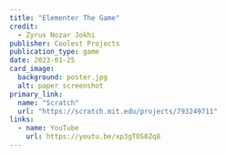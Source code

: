 ```yaml
---
title: "Elementer The Game"
credit:
  - Zyrus Nozar Jokhi
publisher: Coolest Projects
publication_type: game
date: 2023-01-25
card_image:
  background: poster.jpg
  alt: paper screenshot
primary_link:
  name: "Scratch"
  url: "https://scratch.mit.edu/projects/793249711"
links:
  - name: YouTube
    url: https://youtu.be/xp3gTOS0Zq8
---
```

